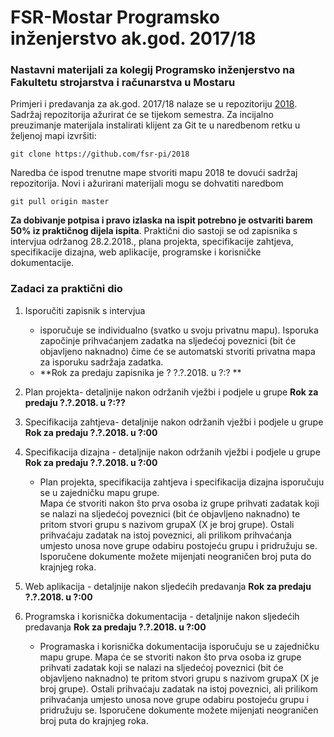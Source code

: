 # FSR-Mostar Programsko inženjerstvo ak.god. 2017/18
### Nastavni materijali za kolegij Programsko inženjerstvo na Fakultetu strojarstva i računarstva u Mostaru

Primjeri i predavanja  za ak.god. 2017/18 nalaze se u repozitoriju [2018](https://github.com/fsr-pi/2018). Sadržaj repozitorija ažurirat će se tijekom semestra.
Za incijalno preuzimanje materijala instalirati klijent za Git te u naredbenom retku u željenoj mapi izvršiti:

```
git clone https://github.com/fsr-pi/2018
```
Naredba će ispod trenutne mape stvoriti mapu 2018 te dovući sadržaj repozitorija. Novi i ažurirani materijali mogu se dohvatiti naredbom 
```
git pull origin master
```

**Za dobivanje potpisa i pravo izlaska na ispit potrebno je ostvariti barem 50% iz praktičnog dijela ispita**. 
Praktični dio sastoji se od zapisnika s intervjua održanog 28.2.2018., plana projekta, specifikacije zahtjeva, specifikacije dizajna, web aplikacije, programske i korisničke dokumentacije.

### Zadaci za praktični dio
1. Isporučiti zapisnik s intervjua
	* isporučuje se individualno (svatko u svoju privatnu mapu). Isporuka započinje prihvaćanjem zadatka na sljedećoj poveznici (bit će objavljeno naknadno) čime će se automatski stvoriti privatna mapa za isporuku sadržaja zadatka. 
	* **Rok za predaju zapisnika je ? ?.?.2018. u ?:? **
	 
2. Plan projekta- detaljnije nakon održanih vježbi i podjele u grupe **Rok za predaju ?.?.2018. u ?:??**
3. Specifikacija zahtjeva- detaljnije nakon održanih vježbi i podjele u grupe **Rok za predaju ?.?.2018. u ?:00**
4. Specifikacija dizajna - detaljnije nakon održanih vježbi i podjele u grupe **Rok za predaju ?.?.2018. u ?:00**
	* Plan projekta, specifikacija zahtjeva i specifikacija dizajna isporučuju se u zajedničku mapu grupe.  
	Mapa će stvoriti nakon što prva osoba iz grupe prihvati zadatak koji se nalazi na sljedećoj poveznici (bit će objavljeno naknadno) 
	te pritom stvori grupu s nazivom grupaX (X je broj grupe). Ostali prihvaćaju zadatak na istoj poveznici, ali prilikom prihvaćanja umjesto unosa nove grupe odabiru postojeću grupu i pridružuju se.
	Isporučene dokumente možete mijenjati neograničen broj puta do krajnjeg roka.

5. Web aplikacija - detaljnije nakon sljedećih predavanja **Rok za predaju ?.?.2018. u ?:00**
6. Programska i korisnička dokumentacija - detaljnije nakon sljedećih predavanja **Rok za predaju ?.?.2018. u ?:00**
	* Programaska i korisnička dokumentacija isporučuju se u zajedničku mapu grupe. Mapa će se stvoriti nakon što prva osoba iz grupe prihvati zadatak koji se nalazi na sljedećoj poveznici (bit će objavljeno naknadno) 
		te pritom stvori grupu s nazivom grupaX (X je broj grupe). Ostali prihvaćaju zadatak na istoj poveznici, ali prilikom prihvaćanja umjesto unosa nove grupe odabiru postojeću grupu i pridružuju se. Isporučene dokumente možete mijenjati neograničen broj puta do krajnjeg roka.

